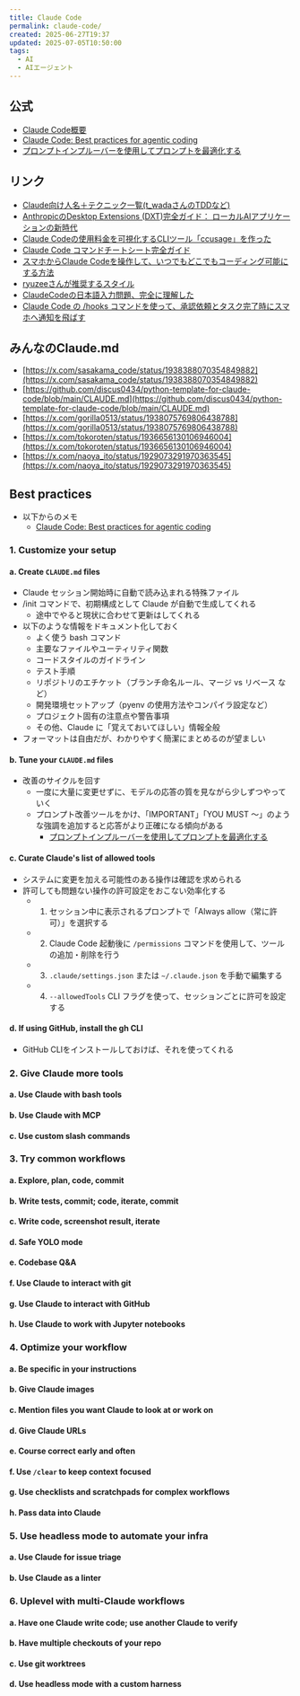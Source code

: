 ```yaml
---
title: Claude Code
permalink: claude-code/
created: 2025-06-27T19:37
updated: 2025-07-05T10:50:00
tags:
  - AI
  - AIエージェント
---
```

## 公式
- [Claude Code概要](https://docs.anthropic.com/ja/docs/claude-code/overview)
- [Claude Code: Best practices for agentic coding](https://www.anthropic.com/engineering/claude-code-best-practices)
- [プロンプトインプルーバーを使用してプロンプトを最適化する](https://docs.anthropic.com/ja/docs/build-with-claude/prompt-engineering/prompt-improver)

## リンク
- [Claude向け人名＋テクニック一覧(t_wadaさんのTDDなど)](https://www.memory-lovers.blog/entry/2025/06/27/102550)
- [AnthropicのDesktop Extensions (DXT)完全ガイド： ローカルAIアプリケーションの新時代 ](https://zenn.dev/cadp/articles/6d9dd374fd3d32)
- [Claude Codeの使用料金を可視化するCLIツール「ccusage」を作った](https://zenn.dev/ryoppippi/articles/6c9a8fe6629cd6)
- [Claude Code コマンドチートシート完全ガイド](https://qiita.com/akira_papa_AI/items/d68782fbf03ffd9b2f43)
- [スマホからClaude Codeを操作して、いつでもどこでもコーディング可能にする方法](https://zenn.dev/dirtyman/articles/cc724b87681593)
- [ryuzeeさんが推奨するスタイル](https://x.com/ryuzee/status/1938355011567948261?s=46)
- [ClaudeCodeの日本語入力問題、完全に理解した](https://zenn.dev/atu4403/articles/claudecode-japanese-input-solution#%E6%96%B0%E3%81%9F%E3%81%AA%E3%82%A2%E3%83%89%E3%83%90%E3%82%A4%E3%82%B6%E3%83%BC%E3%81%A8%E3%81%AE%E5%87%BA%E4%BC%9A%E3%81%84)
- [Claude Code の /hooks コマンドを使って、承認依頼とタスク完了時にスマホへ通知を飛ばす](https://zenn.dev/keit0728/articles/bfb68f669755a7)



## みんなのClaude.md
- [https://x.com/sasakama_code/status/1938388070354849882](https://x.com/sasakama_code/status/1938388070354849882)
- [https://github.com/discus0434/python-template-for-claude-code/blob/main/CLAUDE.md](https://github.com/discus0434/python-template-for-claude-code/blob/main/CLAUDE.md)
- [https://x.com/gorilla0513/status/1938075769806438788](https://x.com/gorilla0513/status/1938075769806438788)
- [https://x.com/tokoroten/status/1936656130106946004](https://x.com/tokoroten/status/1936656130106946004)
- [https://x.com/naoya_ito/status/1929073291970363545](https://x.com/naoya_ito/status/1929073291970363545)

## Best practices
- 以下からのメモ
	- [Claude Code: Best practices for agentic coding](https://www.anthropic.com/engineering/claude-code-best-practices)

### 1. Customize your setup
#### a. Create `CLAUDE.md` files
- Claude セッション開始時に自動で読み込まれる特殊ファイル
- /init コマンドで、初期構成として Claude が自動で生成してくれる
	- 途中でやると現状に合わせて更新はしてくれる
- 以下のような情報をドキュメント化しておく
	- よく使う bash コマンド
	- 主要なファイルやユーティリティ関数
	- コードスタイルのガイドライン
	- テスト手順
	- リポジトリのエチケット（ブランチ命名ルール、マージ vs リベース など）
	- 開発環境セットアップ（pyenv の使用方法やコンパイラ設定など）
	- プロジェクト固有の注意点や警告事項
	- その他、Claude に「覚えておいてほしい」情報全般
- フォーマットは自由だが、わかりやすく簡潔にまとめるのが望ましい
	
#### b. Tune your `CLAUDE.md` files
- 改善のサイクルを回す
	- 一度に大量に変更せずに、モデルの応答の質を見ながら少しずつやっていく
	- プロンプト改善ツールをかけ、「IMPORTANT」「YOU MUST 〜」のような強調を追加すると応答がより正確になる傾向がある
		- [プロンプトインプルーバーを使用してプロンプトを最適化する](https://docs.anthropic.com/ja/docs/build-with-claude/prompt-engineering/prompt-improver)

#### c. Curate Claude's list of allowed tools
- システムに変更を加える可能性のある操作は確認を求められる
- 許可しても問題ない操作の許可設定をおこない効率化する
	- 1. セッション中に表示されるプロンプトで「Always allow（常に許可）」を選択する
	- 2. Claude Code 起動後に `/permissions` コマンドを使用して、ツールの追加・削除を行う
	- 3. `.claude/settings.json` または `~/.claude.json` を手動で編集する
	- 4. `--allowedTools` CLI フラグを使って、セッションごとに許可を設定する

#### d. If using GitHub, install the gh CLI
- GitHub CLIをインストールしておけば、それを使ってくれる

### 2. Give Claude more tools

#### a. Use Claude with bash tools


#### b. Use Claude with MCP

#### c. Use custom slash commands

### 3. Try common workflows

#### a. Explore, plan, code, commit

#### b. Write tests, commit; code, iterate, commit

#### c. Write code, screenshot result, iterate

#### d. Safe YOLO mode

#### e. Codebase Q&A

#### f. Use Claude to interact with git

#### g. Use Claude to interact with GitHub

#### h. Use Claude to work with Jupyter notebooks

### 4. Optimize your workflow

#### a. Be specific in your instructions

#### b. Give Claude images

#### c. Mention files you want Claude to look at or work on

#### d. Give Claude URLs

#### e. Course correct early and often

#### f. Use `/clear` to keep context focused

#### g. Use checklists and scratchpads for complex workflows

#### h. Pass data into Claude

### 5. Use headless mode to automate your infra

#### a. Use Claude for issue triage

#### b. Use Claude as a linter

### 6. Uplevel with multi-Claude workflows

#### a. Have one Claude write code; use another Claude to verify

#### b. Have multiple checkouts of your repo

#### c. Use git worktrees

#### d. Use headless mode with a custom harness

